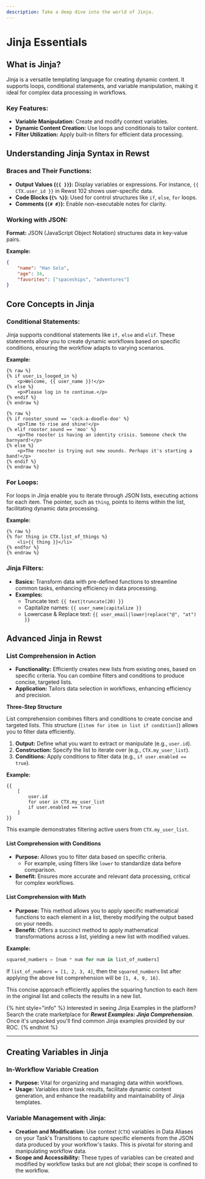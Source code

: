 ```yaml
---
description: Take a deep dive into the world of Jinja.
---
```


# Jinja Essentials

## **What is Jinja?**

Jinja is a versatile templating language for creating dynamic content. It supports loops, conditional statements, and variable manipulation, making it ideal for complex data processing in workflows.

### Key Features:

* **Variable Manipulation:** Create and modify context variables.
* **Dynamic Content Creation:** Use loops and conditionals to tailor content.
* **Filter Utilization:** Apply built-in filters for efficient data processing.

## Understanding Jinja Syntax in Rewst

### Braces and Their Functions:

* **Output Values (`{{ }}`):** Display variables or expressions. For instance, `{{ CTX.user_id }}` in Rewst 102 shows user-specific data.
* **Code Blocks (`{% %}`):** Used for control structures like `if`, `else`, `for` loops.
* **Comments (`{# #}`):** Enable non-executable notes for clarity.

### Working with JSON:

**Format:** JSON (JavaScript Object Notation) structures data in key-value pairs.

**Example:**

```json
{
    "name": "Han Solo",
    "age": 34,
    "favorites": ["spaceships", "adventures"]
}
```

## Core Concepts in Jinja

### Conditional Statements:

Jinja supports conditional statements like `if,` `else` and `elif`. These statements allow you to create dynamic workflows based on specific conditions, ensuring the workflow adapts to varying scenarios.&#x20;

**Example:**

```django
{% raw %}
{% if user_is_looged_in %}
    <p>Welcome, {{ user_name }}!</p>
{% else %} 
    <p>Please log in to continue.</p>
{% endif %}
{% endraw %}
```

```django
{% raw %}
{% if rooster_sound == 'cock-a-doodle-doo' %}
    <p>Time to rise and shine!</p>
{% elif rooster_sound == 'moo' %}
    <p>The rooster is having an identity crisis. Someone check the barnyard!</p>
{% else %} 
    <p>The rooster is trying out new sounds. Perhaps it's starting a band!</p>
{% endif %}
{% endraw %}
```

### For Loops:

For loops in Jinja enable you to iterate through JSON lists, executing actions for each item. The pointer, such as `thing`, points to items within the list, facilitating dynamic data processing.&#x20;

**Example:**

```django
{% raw %}
{% for thing in CTX.list_of_things %}
    <li>{{ thing }}</li>
{% endfor %}
{% endraw %}
```

### Jinja Filters:

* **Basics:** Transform data with pre-defined functions to streamline common tasks, enhancing efficiency in data processing.
* **Examples:**
  * Truncate text: `{{ text|truncate(20) }}`
  * Capitalize names: `{{ user_name|capitalize }}`
  * Lowercase & Replace text: `{{ user_email|lower|replace("@", "at") }}`

## Advanced Jinja in Rewst

### List Comprehension in Action

* **Functionality:** Efficiently creates new lists from existing ones, based on specific criteria. You can combine filters and conditions to produce concise, targeted lists.
* **Application:** Tailors data selection in workflows, enhancing efficiency and precision.

**Three-Step Structure**

List comprehension combines filters and conditions to create concise and targeted lists. This structure (`[item for item in list if condition]`) allows you to filter data efficiently.

1. **Output:** Define what you want to extract or manipulate (e.g., `user.id`).
2. **Construction:** Specify the list to iterate over (e.g., `CTX.my_user_list`).
3. **Conditions:** Apply conditions to filter data (e.g., `if user.enabled == true`).

**Example:**

```django
{{ 
    [
        user.id
        for user in CTX.my_user_list
        if user.enabled == true
    ]
}}
```

This example demonstrates filtering active users from `CTX.my_user_list`.

#### List Comprehension with Conditions

* **Purpose:** Allows you to filter data based on specific criteria.
  * For example, using filters like `lower` to standardize data before comparison.
* **Benefit:** Ensures more accurate and relevant data processing, critical for complex workflows.

#### List Comprehension with Math

* **Purpose:** This method allows you to apply specific mathematical functions to each element in a list, thereby modifying the output based on your needs.
* **Benefit:** Offers a succinct method to apply mathematical transformations across a list, yielding a new list with modified values.

**Example:**

```python
squared_numbers = [num * num for num in list_of_numbers]
```

If `list_of_numbers = [1, 2, 3, 4]`, then the `squared_numbers` list after applying the above list comprehension will be `[1, 4, 9, 16]`.

This concise approach efficiently applies the squaring function to each item in the original list and collects the results in a new list.

{% hint style="info" %}
Interested in seeing Jinja Examples in the platform? Search the crate marketplace for _**Rewst Examples: Jinja Comprehension**_. Once it's unpacked you'll find common Jinja examples provided by our ROC.
{% endhint %}

***

## **Creating Variables in Jinja**

### **In-Workflow Variable Creation**

* **Purpose:** Vital for organizing and managing data within workflows.
* **Usage:** Variables store task results, facilitate dynamic content generation, and enhance the readability and maintainability of Jinja templates.

### **Variable Management with Jinja:**

* **Creation and Modification:** Use context (`CTX`) variables in Data Aliases on your Task's Transitions to capture specific elements from the JSON data produced by your workflow's tasks. This is pivotal for storing and manipulating workflow data.
* **Scope and Accessibility:** These types of variables can be created and modified by workflow tasks but are not global; their scope is confined to the workflow.

